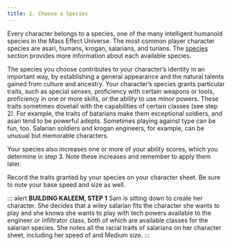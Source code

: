```yaml
---
title: 1. Choose a Species
---
```

Every character belongs to a species, one of the many intelligent humanoid species in the Mass Effect Universe. The most
common player character species are asari, humans, krogan, salarians, and turians. The [species](/species) section
provides more information about each available species.

The species you choose contributes to your character’s identity in an important way, by establishing a general appearance
and the natural talents gained from culture and ancestry. Your character’s species grants particular traits, such as
special senses, proficiency with certain weapons or tools, proficiency in one or more skills, or the ability to use minor
powers. These traits sometimes dovetail with the capabilities of certain classes (see step 2). For example, the
traits of batarians make them exceptional soldiers, and asari tend to be powerful adepts. Sometimes playing against type
can be fun, too. Salarian soldiers and krogan engineers, for example, can be unusual but memorable characters.

Your species also increases one or more of your ability scores, which you determine in step 3. Note these increases and
remember to apply them later.

Record the traits granted by your species on your character sheet. Be sure to note your base speed and size as well.

::: alert
__BUILDING KALEEM, STEP 1__
Sam is sitting down to create her character. She decides that a wiley salarian fits the character she wants to play and
she knows she wants to play with tech powers available to the engineer or infiltrator class, both of which are available
classes for the salarian species. She notes all the racial traits of salarians on her character sheet, including her speed
of <me-distance length="25" /> and Medium size.
:::

<me-source-reference pages="6" source="basic" />
